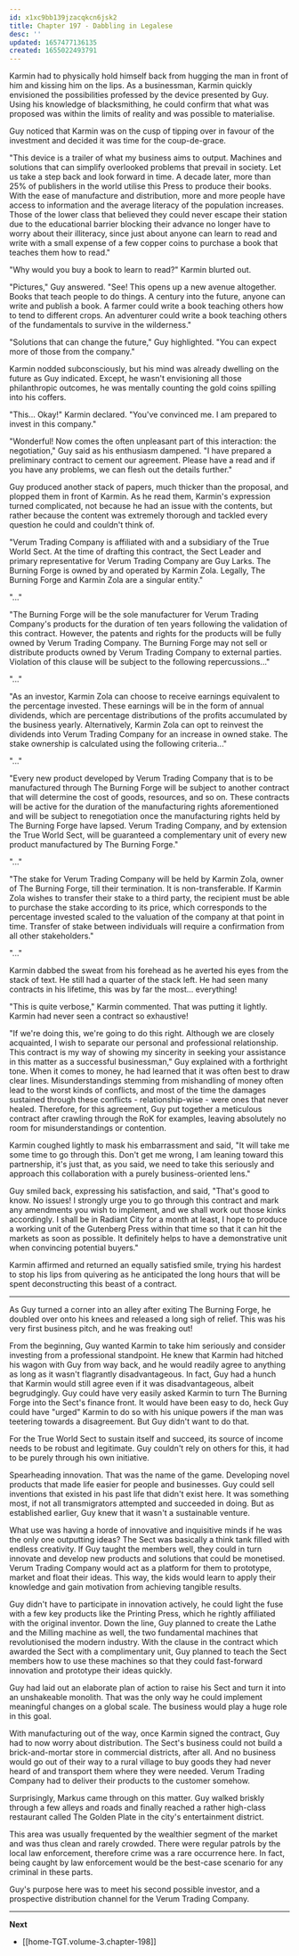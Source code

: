 ```yaml
---
id: x1xc9bb139jzacqkcn6jsk2
title: Chapter 197 - Dabbling in Legalese
desc: ''
updated: 1657477136135
created: 1655022493791
---
```


Karmin had to physically hold himself back from hugging the man in front of him and kissing him on the lips. As a businessman, Karmin quickly envisioned the possibilities professed by the device presented by Guy. Using his knowledge of blacksmithing, he could confirm that what was proposed was within the limits of reality and was possible to materialise.

Guy noticed that Karmin was on the cusp of tipping over in favour of the investment and decided it was time for the coup-de-grace.

"This device is a trailer of what my business aims to output. Machines and solutions that can simplify overlooked problems that prevail in society. Let us take a step back and look forward in time. A decade later, more than 25% of publishers in the world utilise this Press to produce their books. With the ease of manufacture and distribution, more and more people have access to information and the average literacy of the population increases. Those of the lower class that believed they could never escape their station due to the educational barrier blocking their advance no longer have to worry about their illiteracy, since just about anyone can learn to read and write with a small expense of a few copper coins to purchase a book that teaches them how to read."

"Why would you buy a book to learn to read?" Karmin blurted out.

"Pictures," Guy answered. "See! This opens up a new avenue altogether. Books that teach people to do things. A century into the future, anyone can write and publish a book. A farmer could write a book teaching others how to tend to different crops. An adventurer could write a book teaching others of the fundamentals to survive in the wilderness."

"Solutions that can change the future," Guy highlighted. "You can expect more of those from the company."

Karmin nodded subconsciously, but his mind was already dwelling on the future as Guy indicated. Except, he wasn't envisioning all those philanthropic outcomes, he was mentally counting the gold coins spilling into his coffers.

"This... Okay!" Karmin declared. "You've convinced me. I am prepared to invest in this company."

"Wonderful! Now comes the often unpleasant part of this interaction: the negotiation," Guy said as his enthusiasm dampened. "I have prepared a preliminary contract to cement our agreement. Please have a read and if you have any problems, we can flesh out the details further."

Guy produced another stack of papers, much thicker than the proposal, and plopped them in front of Karmin. As he read them, Karmin's expression turned complicated, not because he had an issue with the contents, but rather because the content was extremely thorough and tackled every question he could and couldn't think of.

"Verum Trading Company is affiliated with and a subsidiary of the True World Sect. At the time of drafting this contract, the Sect Leader and primary representative for Verum Trading Company are Guy Larks. The Burning Forge is owned by and operated by Karmin Zola. Legally, The Burning Forge and Karmin Zola are a singular entity."

"..."

"The Burning Forge will be the sole manufacturer for Verum Trading Company's products for the duration of ten years following the validation of this contract. However, the patents and rights for the products will be fully owned by Verum Trading Company. The Burning Forge may not sell or distribute products owned by Verum Trading Company to external parties. Violation of this clause will be subject to the following repercussions..."

"..."

"As an investor, Karmin Zola can choose to receive earnings equivalent to the percentage invested. These earnings will be in the form of annual dividends, which are percentage distributions of the profits accumulated by the business yearly. Alternatively, Karmin Zola can opt to reinvest the dividends into Verum Trading Company for an increase in owned stake. The stake ownership is calculated using the following criteria..."

"..."

"Every new product developed by Verum Trading Company that is to be manufactured through The Burning Forge will be subject to another contract that will determine the cost of goods, resources, and so on. These contracts will be active for the duration of the manufacturing rights aforementioned and will be subject to renegotiation once the manufacturing rights held by The Burning Forge have lapsed. Verum Trading Company, and by extension the True World Sect, will be guaranteed a complementary unit of every new product manufactured by The Burning Forge."

"..."

"The stake for Verum Trading Company will be held by Karmin Zola, owner of The Burning Forge, till their termination. It is non-transferable. If Karmin Zola wishes to transfer their stake to a third party, the recipient must be able to purchase the stake according to its price, which corresponds to the percentage invested scaled to the valuation of the company at that point in time. Transfer of stake between individuals will require a confirmation from all other stakeholders."

"..."

Karmin dabbed the sweat from his forehead as he averted his eyes from the stack of text. He still had a quarter of the stack left. He had seen many contracts in his lifetime, this was by far the most... everything!

"This is quite verbose," Karmin commented. That was putting it lightly. Karmin had never seen a contract so exhaustive!

"If we're doing this, we're going to do this right. Although we are closely acquainted, I wish to separate our personal and professional relationship. This contract is my way of showing my sincerity in seeking your assistance in this matter as a successful businessman," Guy explained with a forthright tone. When it comes to money, he had learned that it was often best to draw clear lines. Misunderstandings stemming from mishandling of money often lead to the worst kinds of conflicts, and most of the time the damages sustained through these conflicts - relationship-wise - were ones that never healed. Therefore, for this agreement, Guy put together a meticulous contract after crawling through the RoK for examples, leaving absolutely no room for misunderstandings or contention.

Karmin coughed lightly to mask his embarrassment and said, "It will take me some time to go through this. Don't get me wrong, I am leaning toward this partnership, it's just that, as you said, we need to take this seriously and approach this collaboration with a purely business-oriented lens."

Guy smiled back, expressing his satisfaction, and said, "That's good to know. No issues! I strongly urge you to go through this contract and mark any amendments you wish to implement, and we shall work out those kinks accordingly. I shall be in Radiant City for a month at least, I hope to produce a working unit of the Gutenberg Press within that time so that it can hit the markets as soon as possible. It definitely helps to have a demonstrative unit when convincing potential buyers."

Karmin affirmed and returned an equally satisfied smile, trying his hardest to stop his lips from quivering as he anticipated the long hours that will be spent deconstructing this beast of a contract.

____

As Guy turned a corner into an alley after exiting The Burning Forge, he doubled over onto his knees and released a long sigh of relief. This was his very first business pitch, and he was freaking out!

From the beginning, Guy wanted Karmin to take him seriously and consider investing from a professional standpoint. He knew that Karmin had hitched his wagon with Guy from way back, and he would readily agree to anything as long as it wasn't flagrantly disadvantageous. In fact, Guy had a hunch that Karmin would still agree even if it was disadvantageous, albeit begrudgingly. Guy could have very easily asked Karmin to turn The Burning Forge into the Sect's finance front. It would have been easy to do, heck Guy could have "urged" Karmin to do so with his unique powers if the man was teetering towards a disagreement. But Guy didn't want to do that.

For the True World Sect to sustain itself and succeed, its source of income needs to be robust and legitimate. Guy couldn't rely on others for this, it had to be purely through his own initiative.

Spearheading innovation. That was the name of the game. Developing novel products that made life easier for people and businesses. Guy could sell inventions that existed in his past life that didn't exist here. It was something most, if not all transmigrators attempted and succeeded in doing. But as established earlier, Guy knew that it wasn't a sustainable venture.

What use was having a horde of innovative and inquisitive minds if he was the only one outputting ideas? The Sect was basically a think tank filled with endless creativity. If Guy taught the members well, they could in turn innovate and develop new products and solutions that could be monetised. Verum Trading Company would act as a platform for them to prototype, market and float their ideas. This way, the kids would learn to apply their knowledge and gain motivation from achieving tangible results.

Guy didn't have to participate in innovation actively, he could light the fuse with a few key products like the Printing Press, which he rightly affiliated with the original inventor. Down the line, Guy planned to create the Lathe and the Milling machine as well, the two fundamental machines that revolutionised the modern industry. With the clause in the contract which awarded the Sect with a complimentary unit, Guy planned to teach the Sect members how to use these machines so that they could fast-forward innovation and prototype their ideas quickly.

Guy had laid out an elaborate plan of action to raise his Sect and turn it into an unshakeable monolith. That was the only way he could implement meaningful changes on a global scale. The business would play a huge role in this goal.

With manufacturing out of the way, once Karmin signed the contract, Guy had to now worry about distribution. The Sect's business could not build a brick-and-mortar store in commercial districts, after all. And no business would go out of their way to a rural village to buy goods they had never heard of and transport them where they were needed. Verum Trading Company had to deliver their products to the customer somehow.

Surprisingly, Markus came through on this matter. Guy walked briskly through a few alleys and roads and finally reached a rather high-class restaurant called The Golden Plate in the city's entertainment district.

This area was usually frequented by the wealthier segment of the market and was thus clean and rarely crowded. There were regular patrols by the local law enforcement, therefore crime was a rare occurrence here. In fact, being caught by law enforcement would be the best-case scenario for any criminal in these parts.

Guy's purpose here was to meet his second possible investor, and a prospective distribution channel for the Verum Trading Company.

____

**Next**
* [[home-TGT.volume-3.chapter-198]]